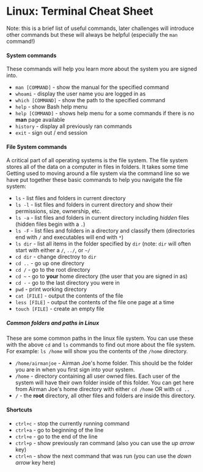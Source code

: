 # Linux: Terminal Cheat Sheet
Note: this is a brief list of useful commands, later challenges will introduce
other commands but these will always be helpful (especially the `man` command!)

#### System commands
These commands will help you learn more about the system you are signed into.

* `man [COMMAND]` - show the manual for the specified command
* `whoami` - display the user name you are logged in as
* `which [COMMAND]` - show the path to the specified command
* `help` - show Bash help menu
* `help [COMMAND]` - shows help menu for a some commands if there is no **man** 
  page available
* `history` - display all previously ran commands
* `exit` - sign out / end session

#### File System commands
A critical part of all operating systems is the file system.  The file system
stores all of the data on a computer in files in folders.  It takes some time 
Getting used to moving around a file system via the command line so we have
put together these basic commands to help you navigate the file system:
* `ls` - list files and folders in current directory
* `ls -l` - list files and folders in current directory and show their 
  permissions, size, ownership, etc.
* `ls -a` - list files and folders in current directory including *hidden* 
  files (hidden files begin with a `.`)
* `ls -F` - list files and folders in a directory and classify them 
  (directories end with `/` and executables will end with `*`)
* `ls dir` - list all items in the folder specified by `dir` (note: `dir` will 
  often start with either a `/`, `../`, or `~/`
* `cd dir` - change directroy to `dir`
* `cd ..` - go up one directory
* `cd /` - go to the root directory
* `cd ~` - go to **your** home directory (the user that you are signed in as)
* `cd -` - go to the last directory you were in
* `pwd` - print working directory
* `cat [FILE]` - output the contents of the file
* `less [FILE]` - output the contents of the file one page at a time
* `touch [FILE]` - create an empty file

##### Common folders and paths in Linux
These are some common paths in the linux file system.  You can use these with
the above `cd` and `ls` commands to find out more about the file system.  For
example: `ls /home` will show you the contents of the `/home` directory.

* `/home/airmanjoe` - Airman Joe's home folder.  This should be the folder you
  are in when you first sign into your system.
* `/home` - directory containing all user owned files.  Each user of the 
  system will have their own folder inside of this folder.  You can get here
  from Airman Joe's home directory with either `cd /home` OR with `cd ..`
* `/` - the **root** directory, all other files and folders are inside this
  directory.


#### Shortcuts
* `ctrl+c` - stop the currently running command
* `ctrl+a` - go to beginning of the line
* `ctrl+e` - go to the end of the line
* `ctrl+p` - show previously ran command (also you can use the *up arrow* key)
* `ctrl+n` - show the next command that was run (you can use the *down arrow*
  key here)
 
